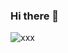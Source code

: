 ### Hi there 👋
![xxx](https://user-images.githubusercontent.com/126525607/223271958-b74980e2-28e6-42c7-a358-64aaf7141579.png)
